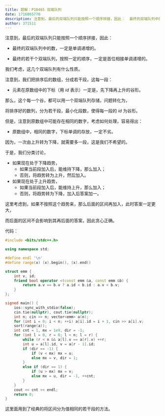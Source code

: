 ```yaml
---
title: 题解：P10465 双端队列
date: 1716865776
description: 注意到，最后的双端队列只能按照一个顺序拼接，因此：  最终的双端队列中的数，一定是单调递增的。  最终的若干个双端队列，按照一定的顺序，一定是首位相接单调递增的。 我们考虑，这几个双端队列有什么性质。 注意到，我们把排序后的数组，分成若干段，这
author: 371511
---
```


注意到，最后的双端队列只能按照一个顺序拼接，因此：

+ 最终的双端队列中的数，一定是单调递增的。

+ 最终的若干个双端队列，按照一定的顺序，一定是首位相接单调递增的。

我们考虑，这几个双端队列有什么性质。

注意到，我们把排序后的数组，分成若干段，这每一段：

+ 元素在原数组中的下标（用 $\mathit{id}$ 表示）一定是，先下降再上升的谷形。

那么，这个每一个谷，都可以用一个双端队列存储，问题转化为，

将排序好的数列，分为若干段，最小化段数，使得每一段的 $\mathit{id}$ 为谷形。

但是，注意到原数组中可能存在相同的数字，考虑如何处理，容易得出：

+ 原数组中，相同的数字，下标单调的存放，一定不劣。

因为，一次由上升转为下降，就需要多一段，这是我们不希望的。

于是，我们分类讨论，

+ 如果现在处于下降趋势，
	+ 如果当前段加入后，能维持下降，那么加入；
    + 否则，将趋势转为上升，然后加入。
+ 如果现在处于上升趋势，
	+ 如果当前段加入后，能维持上升，那么加入；
    + 否则，将趋势转为下降，加入后答案加一。

这里考虑到，如果不按照这个趋势来，那么后面的区间再加入，此时答案一定更大，

而后面的区间不会影响到其再后面的答案，因此贪心正确。

代码：

```cpp
#include <bits/stdc++.h>

using namespace std;

#define endl '\n'
#define range(x) (x).begin(), (x).end()

struct emm {
    int v, id;
    friend bool operator <(const emm &a, const emm &b) {
        return a.v == b.v ? a.id < b.id : a.v < b.v;
    }
};

signed main() {
    ios::sync_with_stdio(false);
    cin.tie(nullptr), cout.tie(nullptr);
    int n; cin >> n; vector<emm> a(n);
    for (int i = 0; i < n; ++i) a[i].id = i + 1, cin >> a[i].v;
    sort(range(a));
    int cnt = 1, mx = 1e9, dir = -1;
    for (int l = 0, r = 0; l < n; l = r) {
        while (r < n && a[l].v == a[r].v) ++r;
        int u = a[l].id, v = a[r - 1].id;
        if (dir == -1) {
            if (v < mx) mx = u;
            else mx = v, dir = 1;
        }
        else if (dir == 1) {
            if (u > mx) mx = v;
            else mx = u, dir = -1, ++cnt;
        }
    }
    cout << cnt << endl;
    return 0;
}
```

这里面用到了经典的将区间分为值相同的若干段的方法。
